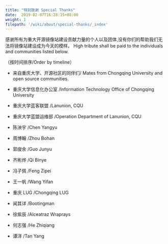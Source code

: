 ```yaml
---
title: "特别致谢 Special Thanks"
date:  2019-02-07T16:28:15+08:00
weight: 1
filepath: '/wiki/about/special-thanks/_index'
---
```

感谢所有为重大开源镜像站建设贡献力量的个人以及团体,没有你们的帮助我们无法将镜像站建设成为今天的模样。
High tribute shall be paid to the individuals and communities listed below.

（按时间排序/Order by timeline）

- 来自重庆大学、开源社区的同伴们/
  Mates from Chongqing University and open source communities.

- 重庆大学信息化办公室  /Information Technology Office of Chongqing University
- 重庆大学蓝客联盟     /Lanunion, CQU
- 重庆大学蓝盟运维部	/Operation Department of Lanunion, CQU

- 陈泱宇             /Chen Yangyu
- 周博翰             /Zhou Bohan
- 郭俊余	     /Guo Junyu
- 齐彬烨             /Qi Binye
- 冯子佩             /Feng Zipei
- 王一帆             /Wang Yifan
- 重庆 LUG           /Chongqing LUG
- 闻其详             /Bootingman
- 徐紫辰              /Alceatraz Wraprays
- 何志强            /He Zhiqiang
- 谭洋              /Tan Yang
